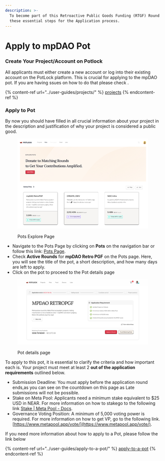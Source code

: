 ```yaml
---
description: >-
  To become part of this Retroactive Public Goods Funding (RTGF) Round 1, follow
  these essential steps for the Application process.
---
```


# Apply to mpDAO Pot

### Create Your Project/Account on Potlock

All applicants must either create a new account or log into their existing account on the PotLock platform. This is crucial for applying to the mpDAO pot. If you are having ssues on how to do that please check .

{% content-ref url="../user-guides/projects/" %}
[projects](../user-guides/projects/)
{% endcontent-ref %}

### Apply to Pot

By now you should have filled in all crucial information about your project in the description and justification of why your project is considered a public good.

<figure><img src="../.gitbook/assets/image (17).png" alt=""><figcaption><p>Pots Explore Page</p></figcaption></figure>

* Navigate to the Pots Page by clicking on **Pots** on the navigation bar or follow this link: [Pots Page](https://alpha.potlock.io/pots).
* Check **Active Rounds** for **mpDAO Retro PGF** on the Pots page. Here, you will see the title of the pot, a short description, and how many days are left to apply.&#x20;
* Click on the pot to proceed to the Pot details page

<figure><img src="../.gitbook/assets/image (24).png" alt=""><figcaption><p>Pot details page</p></figcaption></figure>

To apply to this pot, it is essential to clarify the criteria and how important each is. Your project must meet at least 2 **out of the application requirements** outlined below.&#x20;

* Submission Deadline: You must apply before the application round ends,as you can see on the countdown on this page as Late submissions will not be possible.&#x20;
* Stake on Meta Pool: Applicants need a minimum stake equivalent to $25 USD in NEAR.                 For more information on how to stakego to the following link [Stake | Meta Pool - Docs](https://docs.metapool.app/master/meta-pool-ecosystem/stake).
* Governance Voting Position: A minimum of 5,000 voting power is required. For more information on how to get VP, go to the following link. [https://www.metapool.app/vote/](https://www.metapool.app/vote/).

If you need more information about how to apply to a Pot, please follow the link below

{% content-ref url="../user-guides/apply-to-a-pot/" %}
[apply-to-a-pot](../user-guides/apply-to-a-pot/)
{% endcontent-ref %}

